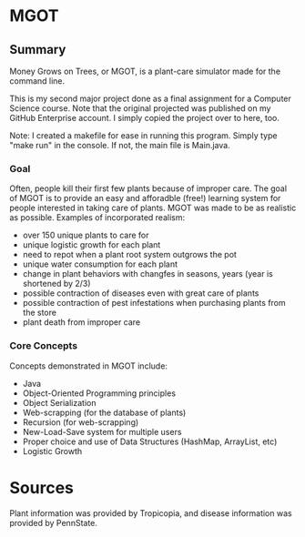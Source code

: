 # MGOT
## Summary
Money Grows on Trees, or MGOT, is a plant-care simulator made for the command line.

This is my second major project done as a final assignment for a Computer Science course. Note that the original projected was published on my GitHub Enterprise account. I simply copied the project over to here, too.

Note: I created a makefile for ease in running this program. Simply type "make run" in the console. If not, the main file is Main.java.

### Goal
Often, people kill their first few plants because of improper care. The goal of MGOT is to provide an easy and afforadble (free!) learning system for people interested in taking care of plants. MGOT was made to be as realistic as possible. Examples of incorporated realism:
- over 150 unique plants to care for
- unique logistic growth for each plant
- need to repot when a plant root system outgrows the pot
- unique water consumption for each plant 
- change in plant behaviors with changfes in seasons, years (year is shortened by 2/3)
- possible contraction of diseases even with great care of plants
- possible contraction of pest infestations when purchasing plants from the store
- plant death from improper care

### Core Concepts
Concepts demonstrated in MGOT include:
- Java
- Object-Oriented Programming principles
- Object Serialization
- Web-scrapping (for the database of plants)
- Recursion (for web-scrapping)
- New-Load-Save system for multiple users
- Proper choice and use of Data Structures (HashMap, ArrayList, etc)
- Logistic Growth

# Sources
Plant information was provided by Tropicopia, and disease information was provided by PennState.
